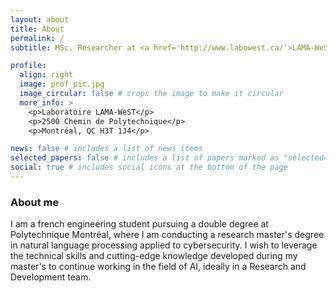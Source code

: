 ```yaml
---
layout: about
title: About
permalink: /
subtitle: MSc. Researcher at <a href='http://www.labowest.ca/'>LAMA-WeST</a> & <a href='https://i-mc2.ca/'>LabCys</a>.

profile:
  align: right
  image: prof_pic.jpg
  image_circular: false # crops the image to make it circular
  more_info: >
    <p>Laboratoire LAMA-WeST</p>
    <p>2500 Chemin de Polytechnique</p>
    <p>Montréal, QC H3T 1J4</p>

news: false # includes a list of news items
selected_papers: false # includes a list of papers marked as "selected={true}"
social: true # includes social icons at the bottom of the page
---
```



### About me

I am a french engineering student pursuing a double degree at Polytechnique Montréal, where I am conducting a research master's degree in natural language processing applied to cybersecurity. 
I wish to leverage the technical skills and cutting-edge knowledge developed during my master's to continue working in the field of AI, ideally in a Research and Development team.

<!-- Write your biography here. Tell the world about yourself. Link to your favorite [subreddit](http://reddit.com). You can put a picture in, too. The code is already in, just name your picture `prof_pic.jpg` and put it in the `img/` folder.

Put your address / P.O. box / other info right below your picture. You can also disable any of these elements by editing `profile` property of the YAML header of your `_pages/about.md`. Edit `_bibliography/papers.bib` and Jekyll will render your [publications page](/al-folio/publications/) automatically.

Link to your social media connections, too. This theme is set up to use [Font Awesome icons](https://fontawesome.com/) and [Academicons](https://jpswalsh.github.io/academicons/), like the ones below. Add your Facebook, Twitter, LinkedIn, Google Scholar, or just disable all of them. -->
